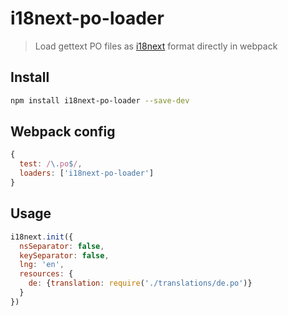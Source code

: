 # i18next-po-loader

> Load gettext PO files as [i18next](http://i18next.com/) format directly in webpack

## Install

```bash
npm install i18next-po-loader --save-dev
```

## Webpack config

```js
{
  test: /\.po$/, 
  loaders: ['i18next-po-loader']
}
```

## Usage

```js
i18next.init({
  nsSeparator: false,
  keySeparator: false,
  lng: 'en',
  resources: {
    de: {translation: require('./translations/de.po')}
  }
})
```